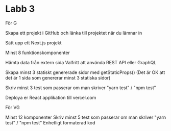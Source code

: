 # Labb 3

För G

Skapa ett projekt i GitHub och länka till projektet när du lämnar in

Sätt upp ett Next.js projekt

Minst 8 funktionskomponenter

Hämta data från extern sida
Valfritt att använda REST API eller GraphQL

Skapa minst 3 statiskt genererade sidor med getStaticProps()
(Det är OK att det är 1 sida som genererar minst 3 statiska sidor)

Skriv minst 3 test som passerar om man skriver "yarn test" / "npm test"

Deploya er React applikation till vercel.com

För VG

Minst 12 komponenter
Skriv minst 5 test som passerar om man skriver "yarn test" / "npm test"
Enhetligt formaterad kod
